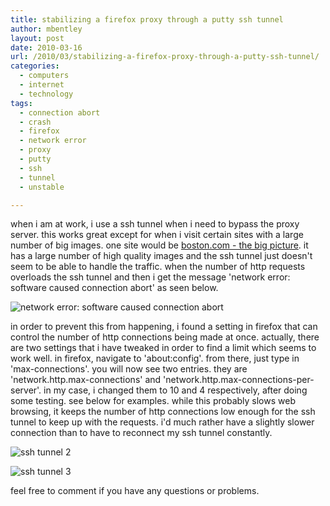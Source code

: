 ```yaml
---
title: stabilizing a firefox proxy through a putty ssh tunnel
author: mbentley
layout: post
date: 2010-03-16
url: /2010/03/stabilizing-a-firefox-proxy-through-a-putty-ssh-tunnel/
categories:
  - computers
  - internet
  - technology
tags:
  - connection abort
  - crash
  - firefox
  - network error
  - proxy
  - putty
  - ssh
  - tunnel
  - unstable

---
```

when i am at work, i use a ssh tunnel when i need to bypass the proxy server. this works great except for when i visit certain sites with a large number of big images. one site would be [boston.com - the big picture][1]. it has a large number of high quality images and the ssh tunnel just doesn't seem to be able to handle the traffic. when the number of http requests overloads the ssh tunnel and then i get the message 'network error: software caused connection abort' as seen below.

![network error: software caused connection abort](/wp-content/uploads/2010/03/ssh_tunnel_1.png)

in order to prevent this from happening, i found a setting in firefox that can control the number of http connections being made at once. actually, there are two settings that i have tweaked in order to find a limit which seems to work well. in firefox, navigate to 'about:config'. from there, just type in 'max-connections'. you will now see two entries. they are 'network.http.max-connections' and 'network.http.max-connections-per-server'. in my case, i changed them to 10 and 4 respectively, after doing some testing. see below for examples. while this probably slows web browsing, it keeps the number of http connections low enough for the ssh tunnel to keep up with the requests. i'd much rather have a slightly slower connection than to have to reconnect my ssh tunnel constantly.

![ssh tunnel 2](/wp-content/uploads/2010/03/ssh_tunnel_2.png)

![ssh tunnel 3](/wp-content/uploads/2010/03/ssh_tunnel_3.png)

feel free to comment if you have any questions or problems.

  [1]: http://www.boston.com/bigpicture/
